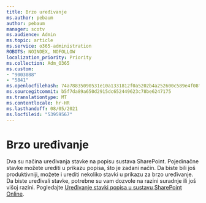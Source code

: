 ```yaml
---
title: Brzo uređivanje
ms.author: pebaum
author: pebaum
manager: scotv
ms.audience: Admin
ms.topic: article
ms.service: o365-administration
ROBOTS: NOINDEX, NOFOLLOW
localization_priority: Priority
ms.collection: Adm_O365
ms.custom:
- "9003088"
- "5841"
ms.openlocfilehash: 74a78835090531e10a1331812f0a5202b4a252600c589e4f08ff891398a3cc3d
ms.sourcegitcommit: b5f7da89a650d2915dc652449623c78be6247175
ms.translationtype: MT
ms.contentlocale: hr-HR
ms.lasthandoff: 08/05/2021
ms.locfileid: "53959567"
---
```

# <a name="quick-edit"></a>Brzo uređivanje

Dva su načina uređivanja stavke na popisu sustava SharePoint. Pojedinačne stavke možete urediti u prikazu popisa, što je zadani način. Da biste bili još produktivniji, možete i urediti nekoliko stavki u prikazu za brzo uređivanje. Da biste uređivali stavke, potrebne su vam dozvole na razini suradnje ili još višoj razini. Pogledajte [Uređivanje stavki popisa u sustavu SharePoint Online](https://support.microsoft.com/office/dac1a1c3-a80b-4082-ba57-715cf613d0f7).
